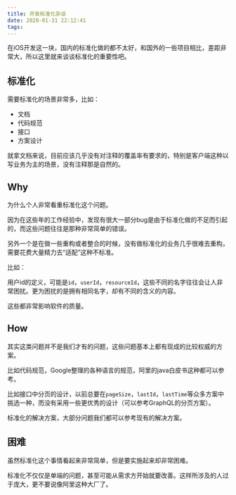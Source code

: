 ```yaml
---
title: 开发标准化杂谈
date: 2020-01-31 22:12:41
tags:
---
```


在iOS开发这一块，国内的标准化做的都不太好，和国外的一些项目相比，差距非常大，所以这里就来谈谈标准化的重要性吧。

<!--more-->

## 标准化

需要标准化的场景非常多，比如：

- 文档
- 代码规范
- 接口
- 方案设计

就拿文档来说，目前应该几乎没有对注释的覆盖率有要求的，特别是客户端这种以写业务为主的场景，没有注释那是自然的。

## Why

为什么个人非常看重标准化这个问题。

因为在这些年的工作经验中，发现有很大一部分bug是由于标准化做的不足而引起的，而这些问题往往是那种非常简单的错误。

另外一个是在做一些重构或者整合的时候，没有做标准化的业务几乎很难去重构，需要花费大量精力去“适配”这种不标准。

比如：

用户id的定义，可能是`id`，`userId`，`resourceId`，这些不同的名字往往会让人非常困扰。更为困扰的是拥有相同名字，却有不同的含义的内容。

这些都非常影响软件的质量。

## How

其实这类问题并不是我们才有的问题，这些问题基本上都有现成的比较权威的方案。

比如代码规范，Google整理的各种语言的规范，阿里的java白皮书这种都可以参考。

比如接口中分页的设计，以前总要在`pageSize`，`lastId`，`lastTime`等众多方案中挑选一种，而没有采用一些更优秀的设计（可以参考GraphQL的分页方案）。

标准化的解决方案，大部分问题我们都可以参考现有的解决方案。

## 困难

虽然标准化这个事情看起来非常简单，但是要实施起来却非常困难。

标准化不仅仅是单端的问题，甚至可能从需求方开始就要改善。这样所涉及的人过于庞大，更不要说像阿里这种大厂了。

